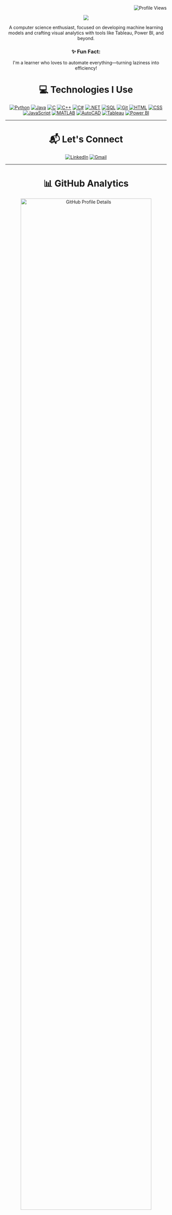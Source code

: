 <!-- Profile Views Badge -->
<p align="right">
    <img src="https://komarev.com/ghpvc/?username=ArifurRahmanShezan&style=plastic&color=blue&label=Profile+Visitors" alt="Profile Views" />
</p>

<!-- Welcome Animation -->
<p align="center">
    <img src="https://readme-typing-svg.herokuapp.com?font=Roboto&size=30&duration=3000&pause=500&color=FF4500&width=600&lines=Hey+there!+👋;I'm+Arifur-Rahman-Shezan!;+Passionate+CS+Student" />
</p>

<!-- About Me Section -->
<p align="center">A computer science enthusiast, focused on developing machine learning models and crafting visual analytics with tools like Tableau, Power BI, and beyond.</p>

<h3 align="center">✨ Fun Fact:</h3>
<p align="center">I'm a learner who loves to automate everything—turning laziness into efficiency!</p>

<!-- Tech Stack Section -->
<h1 align="center">💻 Technologies I Use</h1>
<p align="center">
    <a href="https://www.python.org/"><img src="https://img.shields.io/badge/Python-3776AB?style=flat-square&logo=python&logoColor=white" alt="Python" /></a>
    <a href="https://www.java.com/"><img src="https://img.shields.io/badge/Java-007396?style=flat-square&logo=java&logoColor=white" alt="Java" /></a>
    <a href="https://en.wikipedia.org/wiki/C_(programming_language)"><img src="https://img.shields.io/badge/C-00599C?style=flat-square&logo=c&logoColor=white" alt="C" /></a>
    <a href="https://isocpp.org/"><img src="https://img.shields.io/badge/C++-00599C?style=flat-square&logo=c%2B%2B&logoColor=white" alt="C++" /></a>
    <a href="https://learn.microsoft.com/en-us/dotnet/csharp/"><img src="https://img.shields.io/badge/C%23-239120?style=flat-square&logo=c-sharp&logoColor=white" alt="C#" /></a>
    <a href="https://dotnet.microsoft.com/"><img src="https://img.shields.io/badge/.NET-5C2D91?style=flat-square&logo=dotnet&logoColor=white" alt=".NET" /></a>
    <a href="https://www.postgresql.org/"><img src="https://img.shields.io/badge/SQL-4479A1?style=flat-square&logo=postgresql&logoColor=white" alt="SQL" /></a>
    <a href="https://git-scm.com/"><img src="https://img.shields.io/badge/Git-F05032?style=flat-square&logo=git&logoColor=white" alt="Git" /></a>
    <a href="https://developer.mozilla.org/en-US/docs/Web/HTML"><img src="https://img.shields.io/badge/HTML-E34F26?style=flat-square&logo=html5&logoColor=white" alt="HTML" /></a>
    <a href="https://developer.mozilla.org/en-US/docs/Web/CSS"><img src="https://img.shields.io/badge/CSS-1572B6?style=flat-square&logo=css3&logoColor=white" alt="CSS" /></a>
    <a href="https://developer.mozilla.org/en-US/docs/Web/JavaScript"><img src="https://img.shields.io/badge/JavaScript-F7DF1E?style=flat-square&logo=javascript&logoColor=black" alt="JavaScript" /></a>
    <a href="https://www.mathworks.com/products/matlab.html"><img src="https://img.shields.io/badge/MATLAB-0076A8?style=flat-square&logo=mathworks&logoColor=white" alt="MATLAB" /></a>
    <a href="https://www.autodesk.com/products/autocad/overview"><img src="https://img.shields.io/badge/AutoCAD-EE3124?style=flat-square&logo=autodesk&logoColor=white" alt="AutoCAD" /></a>
    <a href="https://www.tableau.com/"><img src="https://img.shields.io/badge/Tableau-E97627?style=flat-square&logo=tableau&logoColor=white" alt="Tableau" /></a>
    <a href="https://powerbi.microsoft.com/"><img src="https://img.shields.io/badge/Power%20BI-F2C811?style=flat-square&logo=powerbi&logoColor=white" alt="Power BI" /></a>
</p>
<hr>

<!-- Connect Section -->
<h1 align="center">📬 Let's Connect</h1>
<p align="center">
    <a href="https://www.linkedin.com/in/arifurrahmanshezan/"><img src="https://img.shields.io/badge/LinkedIn-0A66C2?style=for-the-badge&logo=linkedin&logoColor=white" alt="LinkedIn" /></a>
    <a href="mailto:arifurrahmanshezan@gmail.com"><img src="https://img.shields.io/badge/Gmail-D14836?style=for-the-badge&logo=gmail&logoColor=white" alt="Gmail" /></a>
</p>
<hr>

<!-- GitHub Stats Section -->
<h1 align="center">📊 GitHub Analytics</h1>
<p align="center">
    <img src="http://github-profile-summary-cards.vercel.app/api/cards/profile-details?username=ArifurRahmanShezan&theme=github_dark" alt="GitHub Profile Details" style="width: 90%;" />
</p>
<p align="center">
    <img src="http://github-profile-summary-cards.vercel.app/api/cards/repos-per-language?username=ArifurRahmanShezan&theme=github_dark" alt="Repos Per Language" style="width: 48%;" />
    <img src="http://github-profile-summary-cards.vercel.app/api/cards/most-commit-language?username=ArifurRahmanShezan&theme=github_dark" alt="Most Commit Language" style="width: 48%;" />
</p>
<p align="center">
    <img src="http://github-profile-summary-cards.vercel.app/api/cards/stats?username=ArifurRahmanShezan&theme=github_dark" alt="GitHub Stats" style="width: 48%;" />
    <img src="http://github-profile-summary-cards.vercel.app/api/cards/productive-time?username=ArifurRahmanShezan&theme=github_dark&utcOffset=6" alt="Productive Time" style="width: 48%;" />
</p>
<hr>

<!-- GitHub Trophies Section -->
<h1 align="center">🏆 GitHub Trophies</h1>
<p align="center">
    <img src="https://github-profile-trophy.vercel.app/?username=ArifurRahmanShezan&theme=radical" alt="GitHub Trophies" style="width: 100%;" />
</p>
<hr>

<!-- Closing Footer -->
<p align="center">
    <img src="https://readme-typing-svg.herokuapp.com?font=Roboto&size=20&center=true&vCenter=true&width=500&height=50&lines=Crafted+with+%E2%9D%A4%EF%B8%8F" />
</p>
